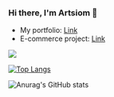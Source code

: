 ### Hi there, I'm Artsiom 👋

- My portfolio: [Link](https://bit.ly/3zzq5hD)
- E-commerce project: [Link](https://bit.ly/3cvG8Un)

<img src="https://www.codewars.com/users/RockStar666/badges/large">

[![Top Langs](https://github-readme-stats.vercel.app/api/top-langs/?username=RockStar666by&layout=compact)](https://github.com/RockStar666by)

![Anurag's GitHub stats](https://github-readme-stats.vercel.app/api?username=RockStar666by&show_icons=true&theme=radical)

<!--
**RockStar666by/RockStar666by** is a ✨ _special_ ✨ repository because its `README.md` (this file) appears on your GitHub profile.

Here are some ideas to get you started:

- 🔭 I’m currently working on ...
- 🌱 I’m currently learning ...
- 👯 I’m looking to collaborate on ...
- 🤔 I’m looking for help with ...
- 💬 Ask me about ...
- 📫 How to reach me: ...
- 😄 Pronouns: ...
- ⚡ Fun fact: ...
-->
